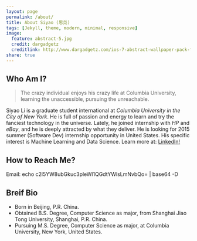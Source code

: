 ```yaml
---
layout: page
permalink: /about/
title: About Siyao (思尧)
tags: [Jekyll, theme, modern, minimal, responsive]
image:
  feature: abstract-5.jpg
  credit: dargadgetz
  creditlink: http://www.dargadgetz.com/ios-7-abstract-wallpaper-pack-for-iphone-5-and-ipod-touch-retina/
share: true
---
```

## Who Am I?
>The crazy individual enjoys his crazy life at Columbia University, learning the unaccessible, pursuing the unreachable.

Siyao Li is a graduate student international at *Columbia University in the City of New York*. He is full of passion and energy to learn and try the fanciest technology in the universe. Lately, he joined internship with *HP* and *eBay*, and he is deeply attracted by what they deliver. 
He is looking for 2015 summer (Software Dev) internship opportunity in United States.
His specific interest is Machine Learning and Data Science. Learn more at: <a href="http://lnkd.in/bYbxPKm" class="btn btn-info">LinkedIn!</a>

## How to Reach Me?
Email: echo c2l5YW8ubGkuc3pleWl1QGdtYWlsLmNvbQo= | base64 -D

## Breif Bio
* Born in Beijing, P.R. China.
* Obtained B.S. Degree, Computer Science as major, from Shanghai Jiao Tong University, Shanghai, P.R. China.
* Pursuing M.S. Degree, Computer Science as major, at Columbia University, New York, United States.


